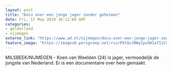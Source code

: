 ```yaml
---
layout: post
title: "Docu over een jonge jager zonder geheimen"
date: Fri, 17 May 2019 10:12:00 GMT
categories: 
- gelderland 
- nijmegen 
externe_link: "https://www.ad.nl/nijmegen/docu-over-een-jonge-jager-zonder-geheimen~a5e4bc7b/"
feature_image: "https://images0.persgroep.net/rcs/PklQvJNWyCpvGH1aTIiCQ9PmvPk/diocontent/148277723/_fitwidth/400/?appId=21791a8992982cd8da851550a453bd7f&quality=0.7"
---
```


MILSBEEK/NIJMEGEN - Koen van Weelden (24) is jager, vermoedelijk de jongste van Nederland. Er is een documentaire over hem gemaakt.
